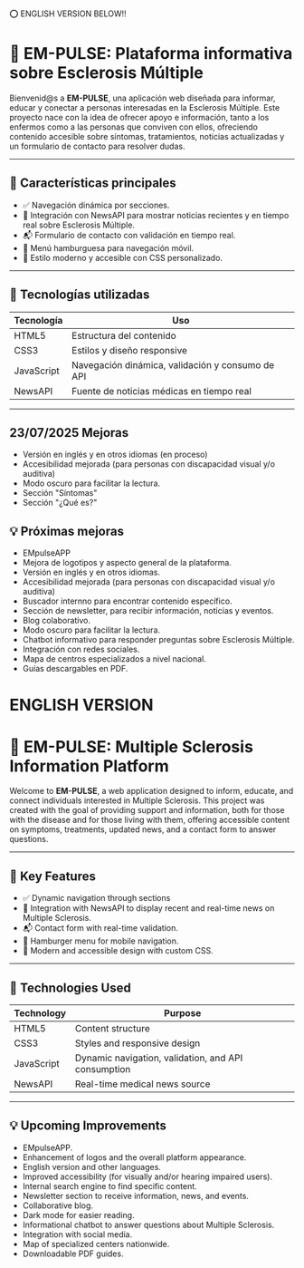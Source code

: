 ⭕ ENGLISH VERSION BELOW!!


# 🧠 EM-PULSE: Plataforma informativa sobre Esclerosis Múltiple

Bienvenid@s a **EM-PULSE**, una aplicación web diseñada para informar, educar y conectar a personas interesadas en la Esclerosis Múltiple. Este proyecto nace con la idea de ofrecer apoyo e información, tanto a los enfermos como a las personas que conviven con ellos, ofreciendo contenido accesible sobre síntomas, tratamientos, noticias actualizadas y un formulario de contacto para resolver dudas.

---

## 📌 Características principales

- ✅ Navegación dinámica por secciones.
- 📰 Integración con NewsAPI para mostrar noticias recientes y en tiempo real sobre Esclerosis Múltiple.
- 📬 Formulario de contacto con validación en tiempo real.
- 📱 Menú hamburguesa para navegación móvil.
- 🎨 Estilo moderno y accesible con CSS personalizado.

---

## 🚀 Tecnologías utilizadas

| Tecnología | Uso |
|------------|-----|
| HTML5      | Estructura del contenido |
| CSS3       | Estilos y diseño responsive |
| JavaScript | Navegación dinámica, validación y consumo de API |
| NewsAPI    | Fuente de noticias médicas en tiempo real |

---

## 23/07/2025 Mejoras

- Versión en inglés y en otros idiomas (en proceso)
- Accesibilidad mejorada (para personas con discapacidad visual y/o auditiva)
- Modo oscuro para facilitar la lectura.
- Sección "Síntomas"
- Sección "¿Qué es?"

## 💡 Próximas mejoras

- EMpulseAPP
- Mejora de logotipos y aspecto general de la plataforma.
- Versión en inglés y en otros idiomas.
- Accesibilidad mejorada (para personas con discapacidad visual y/o auditiva)
- Buscador internno para encontrar contenido específico.
- Sección de newsletter, para recibir información, noticias y eventos.
- Blog colaborativo.
- Modo oscuro para facilitar la lectura.
- Chatbot informativo para responder preguntas sobre Esclerosis Múltiple.
- Integración con redes sociales.
- Mapa de centros especializados a nivel nacional.
- Guías descargables en PDF.



# ENGLISH VERSION


# 🧠 EM-PULSE: Multiple Sclerosis Information Platform

Welcome to **EM-PULSE**, a web application designed to inform, educate, and connect individuals interested in Multiple Sclerosis. This project was created with the goal of providing support and information, both for those with the disease and for those living with them, offering accessible content on symptoms, treatments, updated news, and a contact form to answer questions.

---

## 📌 Key Features

- ✅ Dynamic navigation through sections
- 📰 Integration with NewsAPI to display recent and real-time news on Multiple Sclerosis.
- 📬 Contact form with real-time validation.
- 📱 Hamburger menu for mobile navigation.
- 🎨 Modern and accessible design with custom CSS.

---

## 🚀 Technologies Used

| Technology | Purpose |
|------------|-----|
| HTML5      | Content structure |
| CSS3       | Styles and responsive design |
| JavaScript | Dynamic navigation, validation, and API consumption |
| NewsAPI    | Real-time medical news source |

---

## 💡 Upcoming Improvements

- EMpulseAPP.
- Enhancement of logos and the overall platform appearance.
- English version and other languages.
- Improved accessibility (for visually and/or hearing impaired users).
- Internal search engine to find specific content.
- Newsletter section to receive information, news, and events.
- Collaborative blog.
- Dark mode for easier reading.
- Informational chatbot to answer questions about Multiple Sclerosis.
- Integration with social media.
- Map of specialized centers nationwide.
- Downloadable PDF guides.